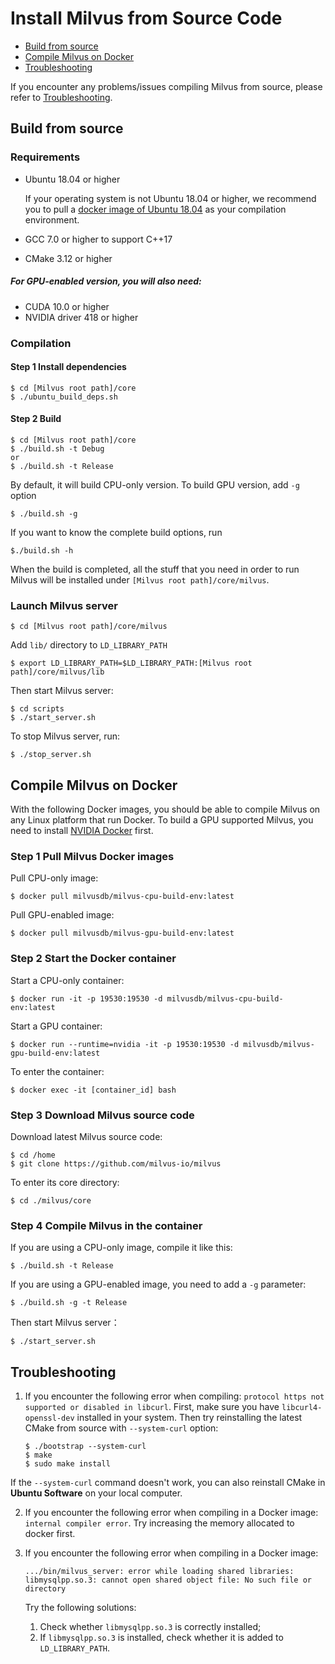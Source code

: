# Install Milvus from Source Code

- [Build from source](#build-from-source)
- [Compile Milvus on Docker](#compile-milvus-on-docker)
- [Troubleshooting](#troubleshooting)

If you encounter any problems/issues compiling Milvus from source, please refer to [Troubleshooting](#troubleshooting).

## Build from source

### Requirements

- Ubuntu 18.04 or higher

  If your operating system is not Ubuntu 18.04 or higher, we recommend you to pull a [docker image of Ubuntu 18.04](https://docs.docker.com/install/linux/docker-ce/ubuntu/) as your compilation environment.
  
- GCC 7.0 or higher to support C++17
- CMake 3.12 or higher

##### For GPU-enabled version, you will also need:

- CUDA 10.0 or higher
- NVIDIA driver 418 or higher

### Compilation

#### Step 1 Install dependencies

```shell
$ cd [Milvus root path]/core
$ ./ubuntu_build_deps.sh
```

#### Step 2 Build

```shell
$ cd [Milvus root path]/core
$ ./build.sh -t Debug
or 
$ ./build.sh -t Release
```

By default, it will build CPU-only version. To build GPU version, add `-g` option
```shell
$ ./build.sh -g
```

If you want to know the complete build options, run
```shell
$./build.sh -h
```

When the build is completed, all the stuff that you need in order to run Milvus will be installed under `[Milvus root path]/core/milvus`.

### Launch Milvus server

```shell
$ cd [Milvus root path]/core/milvus
```

Add `lib/` directory to `LD_LIBRARY_PATH`

```shell
$ export LD_LIBRARY_PATH=$LD_LIBRARY_PATH:[Milvus root path]/core/milvus/lib
```

Then start Milvus server:

```shell
$ cd scripts
$ ./start_server.sh
```

To stop Milvus server, run:

```shell
$ ./stop_server.sh
```

## Compile Milvus on Docker

With the following Docker images, you should be able to compile Milvus on any Linux platform that run Docker. To build a GPU supported Milvus, you need to install [NVIDIA Docker](https://github.com/NVIDIA/nvidia-docker/) first.

### Step 1 Pull Milvus Docker images

Pull CPU-only image:

```shell
$ docker pull milvusdb/milvus-cpu-build-env:latest
```

Pull GPU-enabled image:

```shell
$ docker pull milvusdb/milvus-gpu-build-env:latest
```
### Step 2 Start the Docker container

Start a CPU-only container:

```shell
$ docker run -it -p 19530:19530 -d milvusdb/milvus-cpu-build-env:latest
```

Start a GPU container:

```shell
$ docker run --runtime=nvidia -it -p 19530:19530 -d milvusdb/milvus-gpu-build-env:latest
```
To enter the container:

```shell
$ docker exec -it [container_id] bash
```
### Step 3 Download Milvus source code

Download latest Milvus source code:

```shell
$ cd /home
$ git clone https://github.com/milvus-io/milvus
```

To enter its core directory:

```shell
$ cd ./milvus/core
```

### Step 4 Compile Milvus in the container

If you are using a CPU-only image, compile it like this:

```shell
$ ./build.sh -t Release
```

If you are using a GPU-enabled image, you need to add a `-g` parameter:

```shell
$ ./build.sh -g -t Release
```

Then start Milvus server：

```shell
$ ./start_server.sh
```

## Troubleshooting

1. If you encounter the following error when compiling: 
`protocol https not supported or disabled in libcurl`.
First, make sure you have `libcurl4-openssl-dev` installed in your system.
Then try reinstalling the latest CMake from source with `--system-curl` option:

   ```shell
   $ ./bootstrap --system-curl 
   $ make 
   $ sudo make install
   ```
If the `--system-curl` command doesn't work, you can also reinstall CMake in **Ubuntu Software** on your local computer.

2. If you encounter the following error when compiling in a Docker image: `internal compiler error`. Try increasing the memory allocated to docker first.

3. If you encounter the following error when compiling in a Docker image:

    ```
    .../bin/milvus_server: error while loading shared libraries: libmysqlpp.so.3: cannot open shared object file: No such file or directory
    ```
    
    Try the following solutions:
    
    1. Check whether `libmysqlpp.so.3` is correctly installed;
    2. If `libmysqlpp.so.3` is installed, check whether it is added to `LD_LIBRARY_PATH`.


